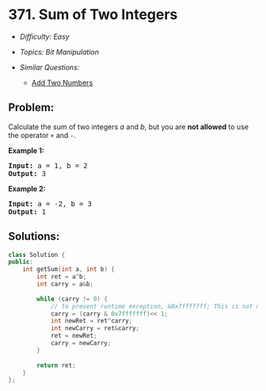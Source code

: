 # 371. Sum of Two Integers

* *Difficulty: Easy*

* *Topics: Bit Manipulation*

* *Similar Questions:*

  * [Add Two Numbers](add-two-numbers.md)

## Problem:

<p>Calculate the sum of two integers <i>a</i> and <i>b</i>, but you are <b>not allowed</b> to use the operator <code>+</code> and <code>-</code>.</p>

<div>
<p><strong>Example 1:</strong></p>

<pre>
<strong>Input: </strong>a = <span id="example-input-1-1">1</span>, b = <span id="example-input-1-2">2</span>
<strong>Output: </strong><span id="example-output-1">3</span>
</pre>

<div>
<p><strong>Example 2:</strong></p>

<pre>
<strong>Input: </strong>a = -<span id="example-input-2-1">2</span>, b = <span id="example-input-2-2">3</span>
<strong>Output: </strong>1
</pre>
</div>
</div>

## Solutions:

```c++
class Solution {
public:
    int getSum(int a, int b) {
        int ret = a^b;
        int carry = a&b;
        
        while (carry != 0) {
            // to prevent runtime exception, &0x7fffffff; This is not necessary for real program. Platforms other than leetcode do not complain. 
            carry = (carry & 0x7fffffff)<< 1; 
            int newRet = ret^carry;
            int newCarry = ret&carry;
            ret = newRet;
            carry = newCarry;
        }
        
        return ret;
    }
};
```
